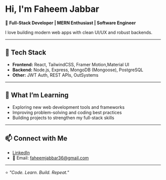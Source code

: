 # Hi, I'm Faheem Jabbar

🚀 **Full-Stack Developer | MERN Enthusiast | Software Engineer**

I love building modern web apps with clean UI/UX and robust backends.

---

## 🔧 Tech Stack
- **Frontend:** React, TailwindCSS, Framer Motion,Material UI 
- **Backend:** Node.js, Express, MongoDB (Mongoose), PostgreSQL 
- **Other:** JWT Auth, REST APIs, OutSystems  

---

## 🌱 What I’m Learning
- Exploring new web development tools and frameworks  
- Improving problem-solving and coding best practices  
- Building projects to strengthen my full-stack skills  

---

## 📫 Connect with Me
- [LinkedIn](https://linkedin.com/in/faheeem-jabbar)  
- 📧 Email: faheemjabbar36@gmail.com 

---

⭐️ _"Code. Learn. Build. Repeat."_  
